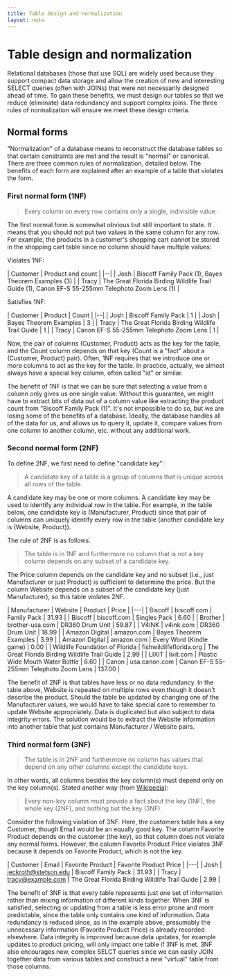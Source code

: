 ```yaml
---
title: Table design and normalization
layout: note
---
```


# Table design and normalization

Relational databases (those that use SQL) are widely used because they support compact data storage and allow the creation of new and interesting SELECT queries (often with JOINs) that were not necessarily designed ahead of time. To gain these benefits, we must design our tables so that we reduce (eliminate) data redundancy and support complex joins. The three rules of normalization will ensure we meet these design criteria.

## Normal forms

"Normalization" of a database means to reconstruct the database tables so that certain constraints are met and the result is "normal" or canonical. There are three common rules of normalization, detailed below. The benefits of each form are explained after an example of a table that violates the form.

### First normal form (1NF)

> Every column on every row contains only a single, indivisible value.

The first normal form is somewhat obvious but still important to state. It means that you should not put two values in the same column for any row. For example, the products in a customer's shopping cart cannot be stored in the shopping cart table since no column should have multiple values:

Violates 1NF:

| Customer | Product and count |
|--|
| Josh  | Biscoff Family Pack (1), Bayes Theorem Examples (3) |
| Tracy | The Great Florida Birding Wildlife Trail Guide (1), Canon EF-S 55-255mm Telephoto Zoom Lens (1) |

Satisfies 1NF:

| Customer | Product | Count |
|--|
| Josh  | Biscoff Family Pack                            |        1 |
| Josh  | Bayes Theorem Examples                         |        3 |
| Tracy | The Great Florida Birding Wildlife Trail Guide |        1 |
| Tracy | Canon EF-S 55-255mm Telephoto Zoom Lens        |        1 |

Now, the pair of columns (Customer, Product) acts as the key for the table, and the Count column depends on that key (Count is a "fact" about a (Customer, Product) pair). Often, 1NF requires that we introduce one or more columns to act as the key for the table. In practice, actually, we almost always have a special key column, often called "id" or similar.

The benefit of 1NF is that we can be sure that selecting a value from a column only gives us one single value. Without this guarantee, we might have to extract bits of data out of a column value like extracting the product count from "Biscoff Family Pack (1)". It's not impossible to do so, but we are losing some of the benefits of a database. Ideally, the database handles all of the data for us, and allows us to query it, update it, compare values from one column to another column, etc. without any additional work.

### Second normal form (2NF)

To define 2NF, we first need to define "candidate key":

> A candidate key of a table is a group of columns that is unique across all rows of the table.

A candidate key may be one or more columns. A candidate key may be used to identify any individual row in the table. For example, in the table below, one candidate key is (Manufacturer, Product) since that pair of columns can uniquely identify every row in the table (another candidate key is (Website, Product)).

The rule of 2NF is as follows:

> The table is in 1NF and furthermore no column that is not a key column depends on any subset of a candidate key.

The Price column depends on the candidate key and no subset (i.e., just Manufacturer or just Product) is sufficient to determine the price. But the column Website depends on a subset of the candidate key (just Manufacturer), so this table violates 2NF.

| Manufacturer | Website | Product | Price |
|---|
| Biscoff | biscoff.com | Family Pack                            | 31.93 |
| Biscoff | biscoff.com | Singles Pack                            | 6.60 |
| Brother | brother-usa.com | DR360 Drum Unit                        | 59.87 |
| V4INK | v4ink.com | DR360 Drum Unit                        | 18.99 |
| Amazon Digital | amazon.com | Bayes Theorem Examples                         |  3.99 |
| Amazon Digital | amazon.com | Every Word (Kindle game)                         | 0.00 |
| Wildlife Foundation of Florida | fishwildlifeflorida.org | The Great Florida Birding Wildlife Trail Guide |  2.99 |
| LIXIT | lixit.com | Plastic Wide Mouth Water Bottle          |   6.60 |
| Canon | usa.canon.com | Canon EF-S 55-255mm Telephoto Zoom Lens        |   137.00 |

The benefit of 2NF is that tables have less or no data redundancy. In the table above, Website is repeated on multiple rows even though it doesn't describe the product. Should the table be updated by changing one of the Manufacturer values, we would have to take special care to remember to update Website appropriately. Data is duplicated but also subject to data integrity errors. The solution would be to extract the Website information into another table that just contains Manufacturer / Website pairs.

### Third normal form (3NF)

> The table is in 2NF and furthermore no column has values that depend on any other columns except the candidate keys.

In other words, all columns besides the key column(s) must depend only on the key column(s). Stated another way (from [Wikipedia](https://en.wikipedia.org/wiki/Third_normal_form#.22Nothing_but_the_key.22)):

> Every non-key column must provide a fact about the key (1NF), the whole key (2NF), and nothing but the key (3NF).

Consider the following violation of 3NF. Here, the customers table has a key Customer, though Email would be an equally good key. The column Favorite Product depends on the customer (the key), so that column does not violate any normal forms. However, the column Favorite Product Price violates 3NF because it depends on Favorite Product, which is not the key.

| Customer | Email | Favorite Product | Favorite Product Price |
|---|
| Josh | jeckroth@stetson.edu | Biscoff Family Pack | 31.93 |
| Tracy | tracy@example.com | The Great Florida Birding Wildlife Trail Guide | 2.99 |

The benefit of 3NF is that every table represents just one set of information rather than mixing information of different kinds together. When 3NF is satisfied, selecting or updating from a table is less error prone and more predictable, since the table only contains one kind of information. Data redundancy is reduced since, as in the example above, presumably the unnecessary information (Favorite Product Price) is already recorded elsewhere. Data integrity is improved because data updates, for example updates to product pricing, will only impact one table if 3NF is met. 3NF also encourages new, complex SELCT queries since we can easily JOIN together data from various tables and construct a new "virtual" table from those columns. 


